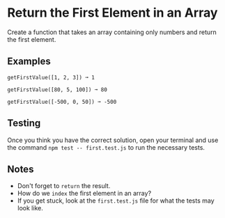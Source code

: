 # Return the First Element in an Array

Create a function that takes an array containing only numbers and return the first element.

## Examples
```
getFirstValue([1, 2, 3]) ➞ 1

getFirstValue([80, 5, 100]) ➞ 80

getFirstValue([-500, 0, 50]) ➞ -500
```

## Testing
Once you think you have the correct solution, open your terminal and use the command ```npm test -- first.test.js``` to run the necessary tests.

## Notes
- Don't forget to ```return``` the result.
- How do we ```index``` the first element in an array?
- If you get stuck, look at the ```first.test.js``` file for what the tests may look like.